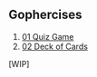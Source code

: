 ## Gophercises

1. [01 Quiz Game](./01-quiz-game/README.md)
2. [02 Deck of Cards](./02-deck-of-cards/README.md)

[WIP]
